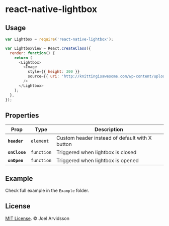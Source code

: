 # react-native-lightbox

## Usage

```js
var Lightbox = require('react-native-lightbox');

var LightboxView = React.createClass({
  render: function() {
    return (
      <Lightbox>
        <Image
          style={{ height: 300 }}
          source={{ uri: 'http://knittingisawesome.com/wp-content/uploads/2012/12/cat-wearing-a-reindeer-hat1.jpg' }}
        />
      </Lightbox>
    );
  },
});
```

## Properties

| Prop | Type | Description |
|---|---|---|
|**`header`**|`element`|Custom header instead of default with X button|
|**`onClose`**|`function`|Triggered when lightbox is closed|
|**`onOpen`**|`function`|Triggered when lightbox is opened|

## Example 

Check full example in the `Example` folder. 

## License

[MIT License](http://opensource.org/licenses/mit-license.html). © Joel Arvidsson

